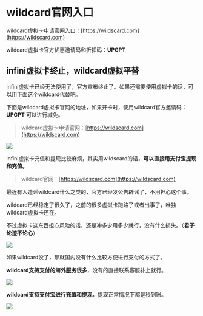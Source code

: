 # wildcard官网入口

wildcard虚拟卡申请官网入口：[https://wildscard.com](https://wildscard.com)

wildcard虚拟卡官方优惠邀请码和折扣码：**UPGPT**

## infini虚拟卡终止，wildcard虚拟平替

infini虚拟卡已经无法使用了，官方宣布终止了。如果还需要使用虚拟卡的话，可以用下面这个wildcard代替吧。

下面是wildcard虚拟卡官网的地址，如果开卡时，使用wildcard官方邀请码：**UPGPT** 可以进行减免。

> wildcard虚拟卡申请官网：[https://wildscard.com](https://wildscard.com)

![](https://files.mdnice.com/user/41479/3b1cd559-0bee-4f75-8fdb-d4f8c39a6f42.png)

infini虚拟卡充值和提现比较麻烦，其实用wildscard的话，**可以直接用支付宝提现和充值。**

> wildcard官网：[https://wildscard.com](https://wildscard.com)

最近有人造谣wildcard什么之类的，官方已经发公告辟谣了，不用担心这个事。 

wildcard已经稳定了很久了，之前的很多虚拟卡跑路了或者出事了，唯独wildcard虚拟卡还在。

不过虚拟卡这东西担心风险的话，还是冲多少用多少就行，没有什么损失。（**君子论迹不论心**）

![](https://files.mdnice.com/user/41479/4043c6cf-7bc4-42c7-a31d-f6048d04c0bc.png)

如果wildcard没了，那就国内没有什么比较方便进行支付的方式了。

**wildcard支持支付的海外服务很多**，没有的直接联系客服补上就行。

![](https://files.mdnice.com/user/41479/0618ef66-1797-4193-b868-df9036b39e8f.png)

**wildcard支持支付宝进行充值和提现**，提现正常情况下都是秒到账。

![](https://files.mdnice.com/user/41479/c9c8e10b-b5e5-42c0-8140-ec735b5786d1.png)
